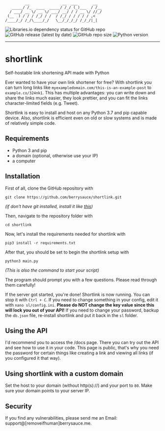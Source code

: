 
```
         __               __  ___       __  
   _____/ /_  ____  _____/ /_/ (_)___  / /__
  / ___/ __ \/ __ \/ ___/ __/ / / __ \/ //_/
 (__  ) / / / /_/ / /  / /_/ / / / / / ,<   
/____/_/ /_/\____/_/   \__/_/_/_/ /_/_/|_|  

```
![Libraries.io dependency status for GitHub repo](https://img.shields.io/librariesio/github/berrysauce/shortlink)
![GitHub release (latest by date)](https://img.shields.io/github/v/release/berrysauce/shortlink)
![GitHub repo size](https://img.shields.io/github/repo-size/berrysauce/shortlink)
![Python version](https://img.shields.io/badge/python-3.7-blue)

---

# shortlink
Self-hostable link shortening API made with Python

Ever wanted to have your own link shortener for free? With shortlink you can turn long links like `myexampledomain.com/this-is-an-example-post` to `example.co/324nk1`. This has multiple advantages: you can write down and share the links much easier, they look prettier, and you can fit the links character-limited fields (e.g. Tweet).

Shortlink is easy to install and host on any Python 3.7 and pip capable device. Also, shortlink is efficient even on old or slow systems and is made of relatively simple code.

## Requirements
- Python 3 and pip
- a domain (optional, otherwise use your IP)
- a computer

## Installation
First of all, clone the GitHub repository with
```
git clone https://github.com/berrysauce/shortlink.git
```
*(if don't have git installed, install it like [this](https://www.git-scm.com/book/en/v2/Getting-Started-Installing-Git))*

Then, navigate to the repository folder with 
```
cd shortlink
```

Now, let's install the requirements needed for shortlink with
```
pip3 install -r requirements.txt
```

After that, you should be set to begin the shortlink setup with 
```
python3 main.py
```
*(This is also the command to start your script)*

The program should prompt you with a few questions. Please read through them carefully!

If the server got started, you're done! Shortlink is now running. You can stop it with `Ctrl + C`.
If you need to change something in your config, edit it with `nano sl/config.ini`. **Please do NOT change the key value since this will lock you out of your API!** If you need to change your password, backup the `db.json` file, re-install shortlink and put it back in the `sl` folder.

## Using the API
I'd recommend you to access the /docs page. There you can try out the API and see how to use it in your code. This page is public, that's why you need the password for certain things like creating a link and viewing all links (if you configured it that way).

## Using shortlink with a custom domain
Set the host to your domain (without http(s)://) and your port to `80`. Make sure your domain points to your server IP.

## Security
If you find any vulnerabilities, please send me an Email: support@[removeifhuman]berrysauce.me.
